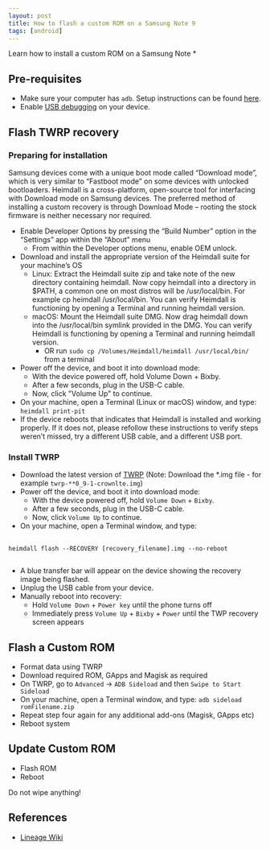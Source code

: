 ```yaml
---
layout: post
title: How to flash a custom ROM on a Samsung Note 9
tags: [android]
---
```


Learn how to install a custom ROM on a Samsung Note *

## Pre-requisites

* Make sure your computer has `adb`. Setup instructions can be found [here](https://wiki.lineageos.org/adb_fastboot_guide.html).
* Enable [USB debugging](https://wiki.lineageos.org/adb_fastboot_guide.html#setting-up-adb) on your device.

## Flash TWRP recovery

### Preparing for installation

Samsung devices come with a unique boot mode called “Download mode”, which is very similar to “Fastboot mode” on some devices with unlocked bootloaders. Heimdall is a cross-platform, open-source tool for interfacing with Download mode on Samsung devices. The preferred method of installing a custom recovery is through Download Mode – rooting the stock firmware is neither necessary nor required.


* Enable Developer Options by pressing the “Build Number” option in the “Settings” app within the “About” menu
  * From within the Developer options menu, enable OEM unlock.
* Download and install the appropriate version of the Heimdall suite for your machine’s OS
  * Linux: Extract the Heimdall suite zip and take note of the new directory containing heimdall. Now copy heimdall into a directory in $PATH, a common one on most distros will be /usr/local/bin. For example cp heimdall /usr/local/bin. You can verify Heimdall is functioning by opening a Terminal and running heimdall version.
  * macOS: Mount the Heimdall suite DMG. Now drag heimdall down into the /usr/local/bin symlink provided in the DMG. You can verify Heimdall is functioning by opening a Terminal and running heimdall version.
    * OR run `sudo cp /Volumes/Heimdall/heimdall /usr/local/bin/` from a terminal
* Power off the device, and boot it into download mode:
  * With the device powered off, hold Volume Down + Bixby.
  * After a few seconds, plug in the USB-C cable.
  * Now, click "Volume Up" to continue.
* On your machine, open a Terminal (Linux or macOS) window, and type:
   ```heimdall print-pit```
* If the device reboots that indicates that Heimdall is installed and working properly. If it does not, please refollow these instructions to verify steps weren’t missed, try a different USB cable, and a different USB port.

### Install TWRP

* Download the latest version of [TWRP](https://twrp.me/) (Note: Download the *.img file - for example `twrp-**0_9-1-crownlte.img`)
* Power off the device, and boot it into download mode:
  * With the device powered off, hold `Volume Down` + `Bixby`.
  * After a few seconds, plug in the USB-C cable.
  * Now, click `Volume Up` to continue.
* On your machine, open a Terminal window, and type:

<pre class="command-line">
    <code class="language-bash">
heimdall flash --RECOVERY [recovery_filename].img --no-reboot
    </code>
</pre>


* A blue transfer bar will appear on the device showing the recovery image being flashed.
* Unplug the USB cable from your device.
* Manually reboot into recovery:
  * Hold `Volume Down` + `Power key` until the phone turns off
  * Immediately press `Volume Up` + `Bixby` + `Power` until the TWP recovery screen appears

## Flash a Custom ROM

* Format data using TWRP
* Download required ROM, GApps and Magisk as required
* On TWRP, go to `Advanced` -> `ADB Sideload` and then `Swipe to Start Sideload`
* On your machine, open a Terminal window, and type:
  ```adb sideload romFilename.zip```
* Repeat step four again for any additional add-ons (Magisk, GApps etc)
* Reboot system


## Update Custom ROM

* Flash ROM
* Reboot

Do not wipe anything!


## References

* [Lineage Wiki](https://wiki.lineageos.org/devices/crownlte/install)
